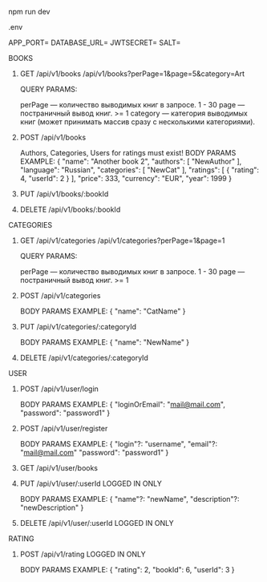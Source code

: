 npm run dev

.env

APP_PORT=
DATABASE_URL=
JWTSECRET=
SALT=


BOOKS

1) GET /api/v1/books   /api/v1/books?perPage=1&page=5&category=Art

    QUERY PARAMS:

    perPage — количество выводимых книг в запросе. 1 - 30
    page — постраничный вывод книг.  >= 1
    category — категория выводимых книг (может принимать массив сразу с несколькими категориями).

2) POST /api/v1/books

    Authors, Categories, Users for ratings must exist!
    BODY PARAMS EXAMPLE:
    {
        "name": "Another book 2",
        "authors": [
            "NewAuthor"
        ],
        "language": "Russian",
        "categories": [
            "NewCat"
        ],
        "ratings": [
            {
                "rating": 4,
                "userId": 2
            }
        ],
        "price": 333,
        "currency": "EUR",
        "year": 1999
    }

3) PUT /api/v1/books/:bookId


4) DELETE /api/v1/books/:bookId

    


CATEGORIES

1) GET /api/v1/categories   /api/v1/categories?perPage=1&page=1

    QUERY PARAMS:

    perPage — количество выводимых книг в запросе. 1 - 30
    page — постраничный вывод книг.  >= 1

2) POST /api/v1/categories

    BODY PARAMS EXAMPLE:
    {
        "name": "CatName"
    }

3) PUT /api/v1/categories/:categoryId

    BODY PARAMS EXAMPLE:
    {
        "name": "NewName"
    }

4) DELETE /api/v1/categories/:categoryId




USER

1) POST /api/v1/user/login

    BODY PARAMS EXAMPLE:
    {
        "loginOrEmail": "mail@mail.com",
        "password": "password1"
    }

2) POST /api/v1/user/register

    BODY PARAMS EXAMPLE:
    {
        "login"?: "username",
        "email"?: "mail@mail.com"
        "password": "password1"
    }

3) GET /api/v1/user/books

4) PUT /api/v1/user/:userId  LOGGED IN ONLY

    BODY PARAMS EXAMPLE:
    {
        "name"?: "newName",
        "description"?: "newDescription"
    }


5) DELETE /api/v1/user/:userId   LOGGED IN ONLY




RATING

1) POST /api/v1/rating   LOGGED IN ONLY

    BODY PARAMS EXAMPLE:
    {
        "rating": 2,
        "bookId": 6,
        "userId": 3
    }